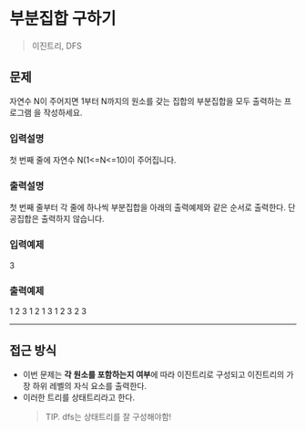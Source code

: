 # 부분집합 구하기

> 이진트리, DFS

## 문제

자연수 N이 주어지면 1부터 N까지의 원소를 갖는 집합의 부분집합을 모두 출력하는 프로그램 을 작성하세요.

### 입력설명

첫 번째 줄에 자연수 N(1<=N<=10)이 주어집니다.

### 출력설명

첫 번째 줄부터 각 줄에 하나씩 부분집합을 아래의 출력예제와 같은 순서로 출력한다. 단 공집합은 출력하지 않습니다.

### 입력예제

3

### 출력예제

1 2 3
1 2
1 3
1
2 3
2
3

---

## 접근 방식

- 이번 문제는 **각 원소를 포함하는지 여부**에 따라 이진트리로 구성되고 이진트리의 가장 하위 레벨의 자식 요소를 출력한다.
- 이러한 트리를 상태트리라고 한다.
  > TIP. dfs는 상태트리를 잘 구성해야함!

